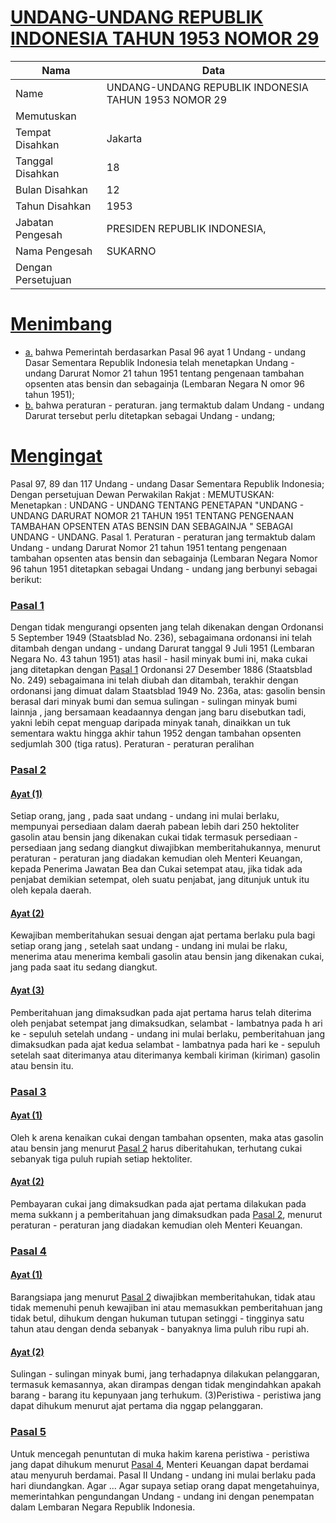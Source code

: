 # [UNDANG-UNDANG REPUBLIK INDONESIA TAHUN 1953 NOMOR 29](http://example.org/legal/document/uu/1953/29)

| Nama | Data |
| ------ | ----- |
|Name|UNDANG-UNDANG REPUBLIK INDONESIA TAHUN 1953 NOMOR 29|
|Memutuskan||
|Tempat Disahkan|Jakarta|
|Tanggal Disahkan|18|
|Bulan Disahkan|12|
|Tahun Disahkan|1953|
|Jabatan Pengesah|PRESIDEN REPUBLIK INDONESIA,|
|Nama Pengesah|SUKARNO|
|Dengan Persetujuan||
# [Menimbang](http://example.org/legal/document/uu/1953/29/menimbang)

* [a.](http://example.org/legal/document/uu/1953/29/menimbang/point/a) bahwa Pemerintah berdasarkan Pasal 96 ayat 1 Undang - undang Dasar Sementara Republik Indonesia telah menetapkan Undang - undang Darurat Nomor 21 tahun 1951 tentang pengenaan tambahan opsenten atas bensin dan sebagainja (Lembaran Negara N omor 96 tahun 1951);
* [b.](http://example.org/legal/document/uu/1953/29/menimbang/point/b) bahwa peraturan - peraturan. jang termaktub dalam Undang - undang Darurat tersebut perlu ditetapkan sebagai Undang - undang;
# [Mengingat](http://example.org/legal/document/uu/1953/29/mengingat)
Pasal 97, 89 dan 117 Undang - undang Dasar Sementara Republik Indonesia; Dengan persetujuan Dewan Perwakilan Rakjat : MEMUTUSKAN: Menetapkan : UNDANG - UNDANG TENTANG PENETAPAN "UNDANG - UNDANG DARURAT NOMOR 21 TAHUN 1951 TENTANG PENGENAAN TAMBAHAN OPSENTEN ATAS BENSIN DAN SEBAGAINJA " SEBAGAI UNDANG - UNDANG. Pasal 1. Peraturan - peraturan jang termaktub dalam Undang - undang Darurat Nomor 21 tahun 1951 tentang pengenaan tambahan opsenten atas bensin dan sebagainja (Lembaran Negara Nomor 96 tahun 1951 ditetapkan sebagai Undang - undang jang berbunyi sebagai berikut:

### [Pasal 1](http://example.org/legal/document/uu/1953/29/pasal/0001)
Dengan tidak mengurangi opsenten jang telah dikenakan dengan Ordonansi 5 September 1949 (Staatsblad No. 236), sebagaimana ordonansi ini telah ditambah dengan undang - undang Darurat tanggal 9 Juli 1951 (Lembaran Negara No. 43 tahun 1951) atas hasil - hasil minyak bumi ini, maka cukai jang ditetapkan dengan [Pasal 1](http://example.org/legal/document/uu/1953/29/pasal/0001) Ordonansi 27 Desember 1886 (Staatsblad No. 249) sebagaimana ini telah diubah dan ditambah, terakhir dengan ordonansi jang dimuat dalam Staatsblad 1949 No. 236a, atas: gasolin bensin berasal dari minyak bumi dan semua sulingan - sulingan minyak bumi lainnja , jang bersamaan keadaannya dengan jang baru disebutkan tadi, yakni lebih cepat menguap daripada minyak tanah, dinaikkan un tuk sementara waktu hingga akhir tahun 1952 dengan tambahan opsenten sedjumlah 300 (tiga ratus). Peraturan - peraturan peralihan


### [Pasal 2](http://example.org/legal/document/uu/1953/29/pasal/0002)

#### [Ayat (1)](http://example.org/legal/document/uu/1953/29/pasal/0002/version/19531218/ayat/0001)
Setiap orang, jang , pada saat undang - undang ini mulai berlaku, mempunyai persediaan dalam daerah pabean lebih dari 250 hektoliter gasolin atau bensin jang dikenakan cukai tidak termasuk persediaan - persediaan jang sedang diangkut diwajibkan memberitahukannya, menurut peraturan - peraturan jang diadakan kemudian oleh Menteri Keuangan, kepada Penerima Jawatan Bea dan Cukai setempat atau, jika tidak ada penjabat demikian setempat, oleh suatu penjabat, jang ditunjuk untuk itu oleh kepala daerah.

#### [Ayat (2)](http://example.org/legal/document/uu/1953/29/pasal/0002/version/19531218/ayat/0002)
Kewajiban memberitahukan sesuai dengan ajat pertama berlaku pula bagi setiap orang jang , setelah saat undang - undang ini mulai be rlaku, menerima atau menerima kembali gasolin atau bensin jang dikenakan cukai, jang pada saat itu sedang diangkut.

#### [Ayat (3)](http://example.org/legal/document/uu/1953/29/pasal/0002/version/19531218/ayat/0003)
Pemberitahuan jang dimaksudkan pada ajat pertama harus telah diterima oleh penjabat setempat jang dimaksudkan, selambat - lambatnya pada h ari ke - sepuluh setelah undang - undang ini mulai berlaku, pemberitahuan jang dimaksudkan pada ajat kedua selambat - lambatnya pada hari ke - sepuluh setelah saat diterimanya atau diterimanya kembali kiriman (kiriman) gasolin atau bensin itu.


### [Pasal 3](http://example.org/legal/document/uu/1953/29/pasal/0003)

#### [Ayat (1)](http://example.org/legal/document/uu/1953/29/pasal/0003/version/19531218/ayat/0001)
Oleh k arena kenaikan cukai dengan tambahan opsenten, maka atas gasolin atau bensin jang menurut [Pasal 2](http://example.org/legal/document/uu/1953/29/pasal/0002) harus diberitahukan, terhutang cukai sebanyak tiga puluh rupiah setiap hektoliter.

#### [Ayat (2)](http://example.org/legal/document/uu/1953/29/pasal/0003/version/19531218/ayat/0002)
Pembayaran cukai jang dimaksudkan pada ajat pertama dilakukan pada mema sukkann j a pemberitahuan jang dimaksudkan pada [Pasal 2](http://example.org/legal/document/uu/1953/29/pasal/0002), menurut peraturan - peraturan jang diadakan kemudian oleh Menteri Keuangan.


### [Pasal 4](http://example.org/legal/document/uu/1953/29/pasal/0004)

#### [Ayat (1)](http://example.org/legal/document/uu/1953/29/pasal/0004/version/19531218/ayat/0001)
Barangsiapa jang menurut [Pasal 2](http://example.org/legal/document/uu/1953/29/pasal/0002) diwajibkan memberitahukan, tidak atau tidak memenuhi penuh kewajiban ini atau memasukkan pemberitahuan jang tidak betul, dihukum dengan hukuman tutupan setinggi - tingginya satu tahun atau dengan denda sebanyak - banyaknya lima puluh ribu rupi ah.

#### [Ayat (2)](http://example.org/legal/document/uu/1953/29/pasal/0004/version/19531218/ayat/0002)
Sulingan - sulingan minyak bumi, jang terhadapnya dilakukan pelanggaran, termasuk kemasannya, akan dirampas dengan tidak mengindahkan apakah barang - barang itu kepunyaan jang terhukum. (3)Peristiwa - peristiwa jang dapat dihukum menurut ajat pertama dia nggap pelanggaran.


### [Pasal 5](http://example.org/legal/document/uu/1953/29/pasal/0005)
Untuk mencegah penuntutan di muka hakim karena peristiwa - peristiwa jang dapat dihukum menurut [Pasal 4](http://example.org/legal/document/uu/1953/29/pasal/0004), Menteri Keuangan dapat berdamai atau menyuruh berdamai. Pasal II Undang - undang ini mulai berlaku pada hari diundangkan. Agar ... Agar supaya setiap orang dapat mengetahuinya, memerintahkan pengundangan Undang - undang ini dengan penempatan dalam Lembaran Negara Republik Indonesia.

